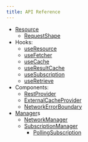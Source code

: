 ```yaml
---
title: API Reference
---
```


- [Resource](Resource.md)
  - [RequestShape](RequestShape.md)
- Hooks:
  - [useResource](useResource.md)
  - [useFetcher](useFetcher.md)
  - [useCache](useCache.md)
  - [useResultCache](useResultCache.md)
  - [useSubscription](useSubscription.md)
  - [useRetrieve](useRetrieve.md)
- Components:
  - [RestProvider](RestProvider.md)
  - [ExternalCacheProvider](ExternalCacheProvider.md)
  - [NetworkErrorBoundary](NetworkErrorBoundary.md)
- [Manager](Manager.md)s
  - [NetworkManager](NetworkManager.md)
  - [SubscriptionManager](SubscriptionManager.md)
    - [PollingSubscription](PollingSubscription.md)
